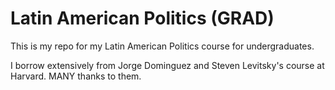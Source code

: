 # Latin American Politics (GRAD)
This is my repo for my Latin American Politics course for undergraduates.

I borrow extensively from Jorge Dominguez and Steven Levitsky's course at Harvard. MANY thanks to them.
